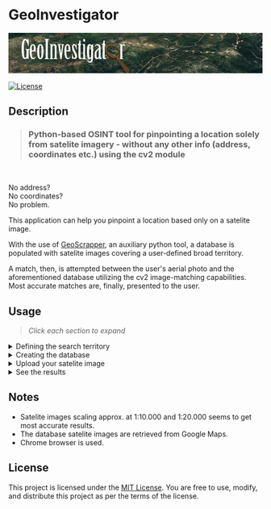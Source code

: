 # GeoInvestigator

![geoinvestigator-logo](resource_files/geo-investigator-logo.png)

[![License](https://img.shields.io/badge/license-MIT-blue.svg)](LICENSE.md)


## Description

> ### Python-based OSINT tool for pinpointing a location solely from satelite imagery - without any other info (address, coordinates etc.) using the cv2 module

<br />

No address?<br />
No coordinates?<br />
No problem.

This application can help you pinpoint a location based only on a satelite image. 

With the use of [GeoScrapper](https://github.com/alexandrosb88/GeoScrapper), an auxiliary python tool, a database is populated with satelite images covering a user-defined broad territory. 

A match, then, is attempted between the user's aerial photo and the aforementioned database utilizing the cv2 image-matching capabilities. Most accurate matches are, finally, presented to the user.

## Usage

> *Click each section to expand*

<details>

<summary>Defining the search territory</summary>
<br />

Firstly, the user defines the extreme points of the area to be searched. This is achieved by noting down the coordinates of the nothernmost, southernmost, easternmost and westernmost points.

![coordinates](resource_files/set_coordinates.png)

<br />

A rectangular area based on the above points will be processed:

![map_draw](resource_files/sample_map_draw.gif)


</details>

<details>

<summary>Creating the database</summary>
<br />

GeoScrapper, then, saves screenshots from individual magnified regions of the area in order to populate the database. This procedure might take a considerable amount of time depending on the area size:

![geoscrapper](resource_files/geoscrapper.gif)

</details>

<details>

<summary>Upload your satelite image</summary>
<br />

Afterwards, the user is prompted to enter the path of the unknown location satelite photo.

</details>

<details>

<summary>See the results</summary>
<br />

Finally, a comparison between the uploaded photo and the satelite photos of the database is performed.

Best matches are then presented to the user for consideration.


</details>


## Notes

- Satelite images scaling approx. at 1:10.000 and 1:20.000 seems to get most accurate results.
- The database satelite images are retrieved from Google Maps.
- Chrome browser is used.



## License

This project is licensed under the [MIT License](LICENSE). You are free to use, modify, and distribute this project as per the terms of the license.
